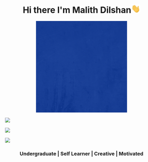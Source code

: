 

<div align="center"> 
 <h1>Hi there I'm Malith Dilshan<img src="https://raw.githubusercontent.com/ABSphreak/ABSphreak/master/gifs/Hi.gif" width="30px"> </h1>
</div>

<p align="center"> <img src="https://github.com/Malith-19/Malith-19/blob/main/A%20Story%20of%20Hope.gif" height="300" /> </p>


<p>
 <img src="https://img.shields.io/badge/Intrest-Web%20Development,%20    IoT,%20    Automation-blue" />
</p>


<p>
 <img src="https://img.shields.io/badge/Lives-Kuliyapitiya,Sri%20Lanka,%20    Automation-purple" />
</p>


<p>
 <img src="https://img.shields.io/badge/Languages-English%20Sinhala-blueviolet" />
</p>

<h3 align="center">
 Undergraduate | Self Learner | Creative | Motivated
 </h3>
